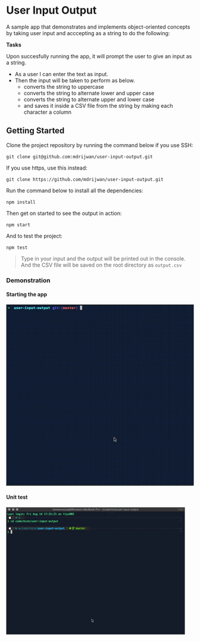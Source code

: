 # User Input Output
A sample app that demonstrates and implements object-oriented concepts by taking user input and acccepting as a string to do the following:

**Tasks**

Upon succesfully running the app, it will prompt the user to give an input as a string.

- As a user I can enter the text as input.
- Then the input will be taken to perform as below.
  - converts the string to uppercase
  - converts the string to alternate lower and upper case
  - converts the string to alternate upper and lower case
  - and saves it inside a CSV file from the string by making each character a column

## Getting Started

Clone the project repository by running the command below if you use SSH:

```
git clone git@github.com:mdrijwan/user-input-output.git
```

If you use https, use this instead:

```
git clone https://github.com/mdrijwan/user-input-output.git
```

Run the command below to install all the dependencies:

```
npm install
```

Then get on started to see the output in action:

```
npm start
```

And to test the project:

```
npm test
```

>Type in your input and the output will be printed out in the console. And the CSV file will be saved on the root directory as `output.csv`

### Demonstration
#### Starting the app
![demo](https://github.com/mdrijwan/user-input-output/blob/master/demo.gif)

#### Unit test
![unit_test_demo](https://github.com/mdrijwan/user-input-output/blob/master/unit_test_demo.gif)
